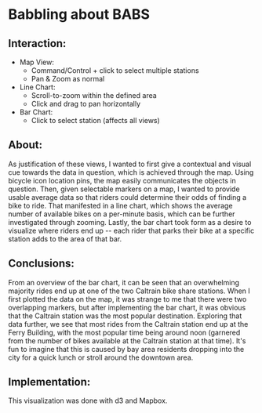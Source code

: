 # Babbling about BABS

## Interaction:
- Map View:
	- Command/Control + click to select multiple stations
	- Pan & Zoom as normal
- Line Chart: 
	- Scroll-to-zoom within the defined area
	- Click and drag to pan horizontally
- Bar Chart:
	- Click to select station (affects all views)

## About: 
As justification of these views, I wanted to first give a contextual and visual cue towards the data in question, which is achieved through the map. Using bicycle icon location pins, the map easily communicates the objects in question. Then, given selectable markers on a map, I wanted to provide usable average data so that riders could determine their odds of finding a bike to ride. That manifested in a line chart, which shows the average number of available bikes on a per-minute basis, which can be further investigated through zooming. Lastly, the bar chart took form as a desire to visualize where riders end up -- each rider that parks their bike at a specific station adds to the area of that bar.

## Conclusions:
From an overview of the bar chart, it can be seen that an overwhelming majority rides end up at one of the two Caltrain bike share stations. When I first plotted the data on the map, it was strange to me that there were two overlapping markers, but after implementing the bar chart, it was obvious that the Caltrain station was the most popular destination. Exploring that data further, we see that most rides from the Caltrain station end up at the Ferry Building, with the most popular time being around noon (garnered from the number of bikes available at the Caltrain station at that time). It's fun to imagine that this is caused by bay area residents dropping into the city for a quick lunch or stroll around the downtown area.

## Implementation: 
This visualization was done with d3 and Mapbox.

